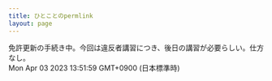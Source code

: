 ```yaml
---
title: ひとことのpermlink
layout: page
---
```

<div class="box" dt="1680497519040">
  免許更新の手続き中。今回は違反者講習につき、後日の講習が必要らしい。仕方なし。
  <div class="content is-small">Mon Apr 03 2023 13:51:59 GMT+0900 (日本標準時)</div>
</div>